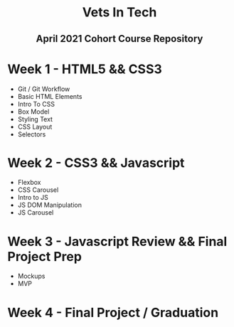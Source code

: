 <h1 align="center"> Vets In Tech </h1>
<h2 align="center"> April 2021 Cohort Course Repository </h2>

# Week 1 - HTML5 && CSS3

- Git / Git Workflow
- Basic HTML Elements
- Intro To CSS
- Box Model
- Styling Text
- CSS Layout
- Selectors

# Week 2 - CSS3 && Javascript

- Flexbox
- CSS Carousel
- Intro to JS
- JS DOM Manipulation
- JS Carousel

# Week 3 - Javascript Review && Final Project Prep

- Mockups
- MVP

# Week 4 - Final Project / Graduation
